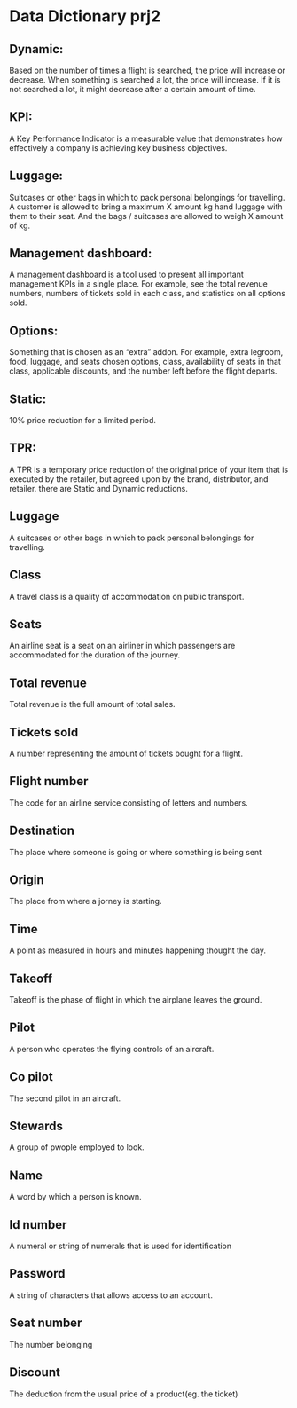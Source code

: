 # Data Dictionary prj2

## Dynamic: 
Based on the number of times a flight is searched, the price will increase or decrease. When something is searched a lot, the price will increase. If it is not searched a lot, it might decrease after a certain amount of time. 

## KPI: 
A Key Performance Indicator is a measurable value that demonstrates how effectively a company is achieving key business objectives.

## Luggage: 
Suitcases or other bags in which to pack personal belongings for travelling. 
A customer is allowed to bring a maximum X amount kg hand luggage with them to their seat. And the bags / suitcases are allowed to weigh X amount of kg.

## Management dashboard: 
A management dashboard is a tool used to present all important management KPIs in a single place. For example, see the total revenue numbers, numbers of tickets sold in each class, and statistics on all options sold.

## Options: 
Something that is chosen as an “extra” addon. For example, extra legroom, food, luggage, and seats chosen options, class, availability of seats in that class, applicable discounts, and the number left before the flight departs.

## Static: 
10% price reduction for a limited period. 

## TPR: 
A TPR is a temporary price reduction of the original price of your item that is executed by the retailer, but agreed upon by the brand, distributor, and retailer. 
there are Static and Dynamic reductions.

## Luggage
A suitcases or other bags in which to pack personal belongings for travelling.

## Class
A travel class is a quality of accommodation on public transport. 

## Seats
An airline seat is a seat on an airliner in which passengers are accommodated for the duration of the journey.

## Total revenue
Total revenue is the full amount of total sales.

## Tickets sold
A number representing the amount of tickets bought for a flight.

## Flight number
The code for an airline service consisting of letters and numbers.

## Destination
The place where someone is going or where something is being sent

## Origin
The place from where a jorney is starting.

## Time
A point as measured in hours and minutes happening thought the day.

## Takeoff
Takeoff is the phase of flight in which the airplane leaves the ground.

## Pilot
A person who operates the flying controls of an aircraft.

## Co pilot
The second pilot in an aircraft.

## Stewards
A group of pwople employed to look.

## Name
A word by which a person is known.

## Id number
A numeral or string of numerals that is used for identification

## Password
A string of characters that allows access to an account.

## Seat number
The number belonging 

## Discount
The deduction from the usual price of a product(eg. the ticket)

